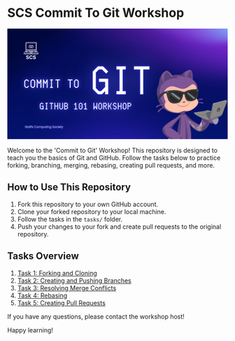 # SCS Commit To Git Workshop

![Alt text](scs_git_banner.png "This is some image...")

Welcome to the 'Commit to Git' Workshop! This repository is designed to teach you the basics of Git and GitHub. Follow the tasks below to practice forking, branching, merging, rebasing, creating pull requests, and more.

## How to Use This Repository

1. Fork this repository to your own GitHub account.
2. Clone your forked repository to your local machine.
3. Follow the tasks in the `tasks/` folder.
4. Push your changes to your fork and create pull requests to the original repository.

## Tasks Overview

1. [Task 1: Forking and Cloning](tasks/task1.md)
2. [Task 2: Creating and Pushing Branches](tasks/task2.md)
3. [Task 3: Resolving Merge Conflicts](tasks/task3.md)
4. [Task 4: Rebasing](tasks/task4.md)
5. [Task 5: Creating Pull Requests](tasks/task5.md)


If you have any questions, please contact the workshop host!

Happy learning!
